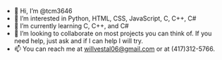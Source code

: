 - 👋 Hi, I’m @tcm3646
- 👀 I’m interested in Python, HTML, CSS, JavaScript, C, C++, C#
- 🌱 I’m currently learning C, C++, and C#
- 💞️ I’m looking to collaborate on most projects you can think of. If you need help, just ask and if I can help I will try.
- 📫 You can reach me at willvestal06@gmail.com or at (417)312-5766.

<!---
tcm3646/tcm3646 is a ✨ special ✨ repository because its `README.md` (this file) appears on your GitHub profile.
You can click the Preview link to take a look at your changes.
--->
